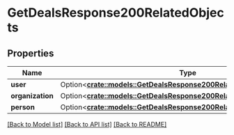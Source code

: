 # GetDealsResponse200RelatedObjects

## Properties

Name | Type | Description | Notes
------------ | ------------- | ------------- | -------------
**user** | Option<[**crate::models::GetDealsResponse200RelatedObjectsUser**](getDealsResponse200_related_objects_user.md)> |  | [optional]
**organization** | Option<[**crate::models::GetDealsResponse200RelatedObjectsOrganization**](getDealsResponse200_related_objects_organization.md)> |  | [optional]
**person** | Option<[**crate::models::GetDealsResponse200RelatedObjectsPerson**](getDealsResponse200_related_objects_person.md)> |  | [optional]

[[Back to Model list]](../README.md#documentation-for-models) [[Back to API list]](../README.md#documentation-for-api-endpoints) [[Back to README]](../README.md)


